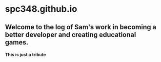 # spc348.github.io


## Welcome to the log of Sam's work in becoming a better developer and creating educational games.

#### This is just a tribute
